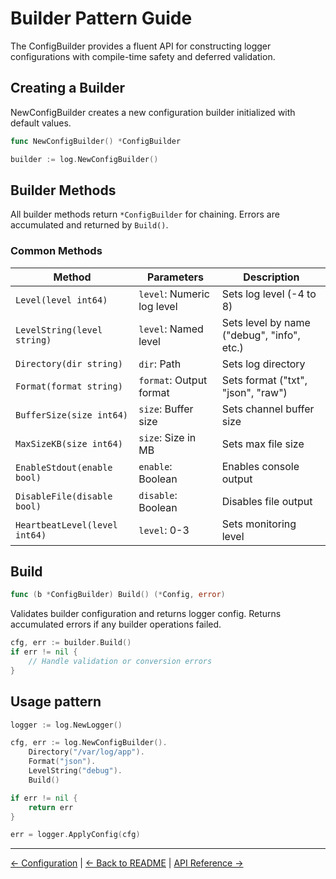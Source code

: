 # Builder Pattern Guide

The ConfigBuilder provides a fluent API for constructing logger configurations with compile-time safety and deferred validation.

## Creating a Builder

NewConfigBuilder creates a new configuration builder initialized with default values.

```go
func NewConfigBuilder() *ConfigBuilder
```

```go
builder := log.NewConfigBuilder()
```

## Builder Methods

All builder methods return `*ConfigBuilder` for chaining. Errors are accumulated and returned by `Build()`.

### Common Methods

| Method | Parameters | Description |
|--------|------------|-------------|
| `Level(level int64)` | `level`: Numeric log level | Sets log level (-4 to 8) |
| `LevelString(level string)` | `level`: Named level | Sets level by name ("debug", "info", etc.) |
| `Directory(dir string)` | `dir`: Path | Sets log directory |
| `Format(format string)` | `format`: Output format | Sets format ("txt", "json", "raw") |
| `BufferSize(size int64)` | `size`: Buffer size | Sets channel buffer size |
| `MaxSizeKB(size int64)` | `size`: Size in MB | Sets max file size |
| `EnableStdout(enable bool)` | `enable`: Boolean | Enables console output |
| `DisableFile(disable bool)` | `disable`: Boolean | Disables file output |
| `HeartbeatLevel(level int64)` | `level`: 0-3 | Sets monitoring level |

## Build

```go
func (b *ConfigBuilder) Build() (*Config, error)
```

Validates builder configuration and returns logger config.
Returns accumulated errors if any builder operations failed.

```go
cfg, err := builder.Build()
if err != nil {
    // Handle validation or conversion errors
}
```

## Usage pattern

```go
logger := log.NewLogger()

cfg, err := log.NewConfigBuilder().
    Directory("/var/log/app").
    Format("json").
    LevelString("debug").
    Build()

if err != nil {
    return err
}

err = logger.ApplyConfig(cfg)
```

---

[← Configuration](configuration.md) | [← Back to README](../README.md) | [API Reference →](api-reference.md)